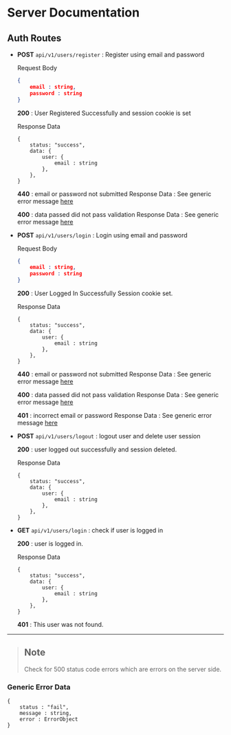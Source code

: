 # Server Documentation

## Auth Routes
- **POST** `api/v1/users/register` : Register using email and password

    Request Body
    ```json
    {
        email : string,
        password : string
    }
    ```
    **200** : User Registered Successfully and session cookie is set
    
    Response Data

    ```
    {
        status: "success",
		data: {
			user: {
                email : string
            },
		},
    }
    ```

    **440** : email or password not submitted
    Response Data : See generic error message [here](#Generic-Error-Data)

    **400** : data passed did not pass validation
    Response Data : See generic error message [here](#Generic-Error-Data)

- **POST** `api/v1/users/login` : Login using email and password   

    Request Body
    ```json
    {
        email : string,
        password : string
    }
    ```
    **200** : User Logged In Successfully Session cookie set.
    
    Response Data

    ```
    {
        status: "success",
		data: {
			user: {
                email : string
            },
		},
    }
    ```

    **440** : email or password not submitted
    Response Data : See generic error message [here](#Generic-Error-Data)

    **400** : data passed did not pass validation
    Response Data : See generic error message [here](#Generic-Error-Data)

    **401** : incorrect email or password
    Response Data : See generic error message [here](#Generic-Error-Data)

- **POST** `api/v1/users/logout` : logout user and delete user session
  
    **200** : user logged out successfully and session deleted.
    
    Response Data

    ```
    {
        status: "success",
		data: {
			user: {
                email : string
            },
		},
    }
    ```

- **GET** `api/v1/users/login` : check if user is logged in
    
    **200** : user is logged in.

    Response Data

    ```
    {
        status: "success",
		data: {
			user: {
                email : string
            },
		},
    }
    ```

    **401** : This user was not found. 

***
> ## Note
> Check for 500 status code errors which are errors on the server side.
### Generic Error Data
```
{
    status : "fail",
    message : string,
    error : ErrorObject
}
```